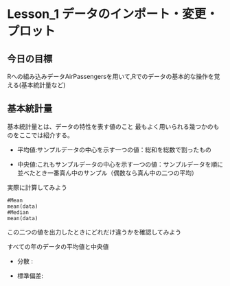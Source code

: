 # Lesson_1 データのインポート・変更・プロット

今日の目標
--
Rへの組み込みデータAirPassengersを用いて,Rでのデータの基本的な操作を覚える(基本統計量など)

基本統計量
--
基本統計量とは、データの特性を表す値のこと
最もよく用いられる幾つかのものをここでは紹介する。

* 平均値:サンプルデータの中心を示す一つの値：総和を総数で割ったもの

* 中央値:これもサンプルデータの中心を示す一つの値：サンプルデータを順に並べたとき一番真ん中のサンプル（偶数なら真ん中の二つの平均）


実際に計算してみよう


    #Mean
    mean(data)
    #Median
    mean(data)


この二つの値を出力したときにどれだけ違うかを確認してみよう

すべての年のデータの平均値と中央値

* 分散 :

* 標準偏差:







